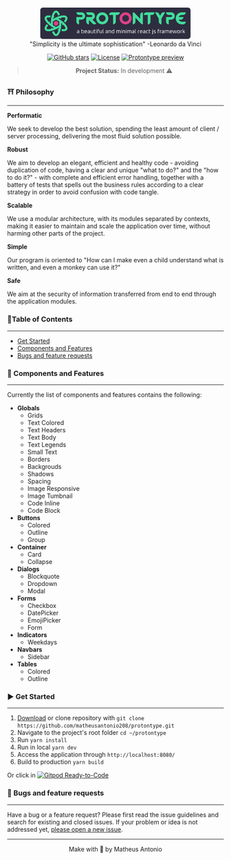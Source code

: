 <p align="center">
<a href="https://github.com/matheusantonio208/protontype"><img src="https://github.com/matheusantonio208/protontype/blob/main/.branding/logo-protontype-git.svg" alt="A beautiful and minimal react js framework." width="350"></a><br>
"Simplicity is the ultimate sophistication" -Leonardo da Vinci
</p>
<p align="center">
<a href="https://github.com/matheusantonio208/protontype" target="__blank"><img alt="GitHub stars" src="https://img.shields.io/github/stars/matheusantonio208/protontype?style=social"></a>
<a href="https://github.com/matheusantonio208/protontype/blob/main/LICENSE"><img src="https://img.shields.io/github/license/matheusantonio208/protontype?label=License&message=MIT&color=green" alt="License"></a>
<a href="https://github.com/matheusantonio208/protontype/archive/main.zip" target="__blank"><img src="https://img.shields.io/static/v1?label=Download&message=ZIP&color=green" alt="Protontype preview"></a>
</p>

<blockquote>
<p align="center">
<b>Project Status:</b>  In development ⚠️
</p>
</blockquote>


### ⛩️ Philosophy
------
**Performatic**
<p>
We seek to develop the best solution, spending the least amount of client / server processing, delivering the most fluid solution possible.
</p>

**Robust**
<p>
We aim to develop an elegant, efficient and healthy code - avoiding duplication of code, having a clear and unique "what to do?" and the "how to do it?" - with complete and efficient error handling, together with a battery of tests that spells out the business rules according to a clear strategy in order to avoid confusion with code tangle.
</p>

**Scalable**
<p>
We use a modular architecture, with its modules separated by contexts, making it easier to maintain and scale the application over time, without harming other parts of the project.
</p>

**Simple**
<p>
Our program is oriented to "How can I make even a child understand what is written, and even a monkey can use it?"
</p>

**Safe**
<p>
We aim at the security of information transferred from end to end through the application modules.
</p>

### :bookmark_tabs:Table of Contents
---
- [Get Started](#arrow_forward-get-started)
- [Components and Features](#diamond_shape_with_a_dot_inside-components-and-features)
- [Bugs and feature requests](#bug-and-feature-requests)

### :diamond_shape_with_a_dot_inside: Components and Features
-----
Currently the list of components and features contains the following:
- **Globals**
  - Grids
  - Text Colored
  - Text Headers
  - Text Body
  - Text Legends
  - Small Text
  - Borders
  - Backgrouds
  - Shadows
  - Spacing
  - Image Responsive
  - Image Tumbnail
  - Code Inline
  - Code Block
- **Buttons**
  - Colored
  - Outline
  - Group
- **Container**
  - Card
  - Collapse
- **Dialogs**
  - Blockquote
  - Dropdown
  - Modal
- **Forms**
  - Checkbox
  - DatePicker
  - EmojiPicker
  - Form
- **Indicators**
  - Weekdays
- **Navbars**
  - Sidebar
- **Tables**
  - Colored
  - Outline

### :arrow_forward: Get Started
---
1. <a href="https://github.com/matheusantonio208/protontype/archive/main.zip">Download</a> or clone repository with `git clone https://github.com/matheusantonio208/protontype.git`
2. Navigate to the project's root folder `cd ~/protontype`
3. Run `yarn install`
4. Run in local `yarn dev`
5. Access the application through `http://localhost:8080/`
6. Build to production `yarn build`

<p align="center">

Or click in [![Gitpod Ready-to-Code](https://img.shields.io/badge/Code-Gitpod-blue?logo=gitpod)](https://gitpod.io/#https://gitlab.com/matheusantonio208/pillife)
</p>

### :bug: Bugs and feature requests
---
Have a bug or a feature request? Please first read the issue guidelines and search for existing and closed issues. If your problem or idea is not addressed yet, <a href="https://github.com/matheusantonio208/protontype/issues/new">please open a new issue</a>.

---
<p align="center">
Make with 💚 by Matheus Antonio
</p>
